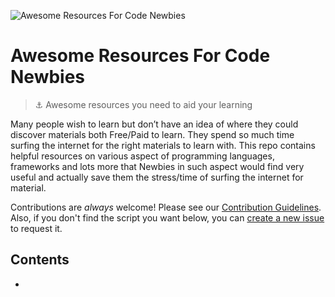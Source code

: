 ![Awesome Resources For Code Newbies](https://raw.githubusercontent.com/olawanlejoel/Awesome-Resources-For-Code-Newbies/master/img/awesome.jpg)

# Awesome Resources For Code Newbies

> :anchor: Awesome resources you need to aid your learning

Many people wish to learn but don’t have an idea of where they could discover materials both Free/Paid to learn. They spend so much time surfing the internet for the right materials to learn with. This repo contains helpful resources on various aspect of programming languages, frameworks and lots more that Newbies in such aspect would find very useful and actually save them the stress/time of surfing the internet for material.

Contributions are _always_ welcome! Please see our [Contribution Guidelines](CONTRIBUTING.md). Also, if you don't find the script you want below, you can [create a new issue](https://github.com/olawanlejoel/Awesome-Resources-For-Code-Newbies/issues/new) to request it.
 
## Contents
-
